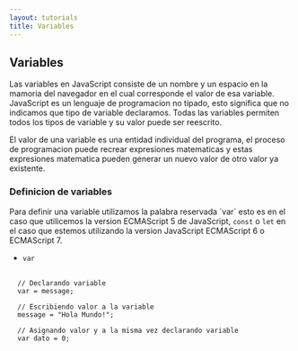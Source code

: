 ```yaml
---
layout: tutorials
title: Variables
---
```

<h2 class="tutorials-content__sub-title">Variables</h2>

<p class="tutorials-content__text">Las variables en JavaScript consiste de un nombre y un espacio en la mamoria del navegador en el cual corresponde el valor de esa variable. JavaScript es un lenguaje de programacion no tipado, esto significa que no indicamos que tipo de variable declaramos. Todas las variables permiten todos los tipos de variable y su valor puede ser reescrito.</p>

<p class="tutorials-content__text">El valor de una variable es una entidad individual del programa, el proceso de programacion puede recrear expresiones matematicas y estas expresiones matematica pueden generar un nuevo valor de otro valor ya existente.</p>

<h3 class="tutorials-content__sub-title">Definicion de variables</h3>

<p class="tutorials-content__text">Para definir una variable utilizamos la palabra reservada `var` esto es en el caso que utilicemos la version ECMAScript 5 de JavaScript, <code>const</code> o <code>let</code> en el caso que estemos utilizando la version JavaScript ECMAScript 6 o ECMAScript 7.</p>

<ul>
  <li><code>var</code></li>
</ul>

<pre>
  <code class="language-javascript">
  // Declarando variable
  var = message;

  // Escribiendo valor a la variable
  message = "Hola Mundo!";

  // Asignando valor y a la misma vez declarando variable
  var dato = 0;
  </code>
</pre>
